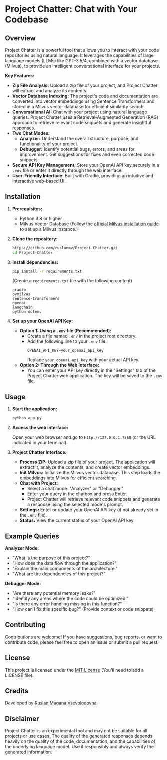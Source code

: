 # Project Chatter: Chat with Your Codebase

## Overview

Project Chatter is a powerful tool that allows you to interact with your code repositories using natural language. It leverages the capabilities of large language models (LLMs) like GPT-3.5/4, combined with a vector database (Milvus), to provide an intelligent conversational interface for your projects.

**Key Features:**

*   **Zip File Analysis:** Upload a zip file of your project, and Project Chatter will extract and analyze its contents.
*   **Vector Database Indexing:** The project's code and documentation are converted into vector embeddings using Sentence Transformers and stored in a Milvus vector database for efficient similarity search.
*   **Conversational AI:** Chat with your project using natural language queries. Project Chatter uses a Retrieval-Augmented Generation (RAG) approach to retrieve relevant code snippets and generate insightful responses.
*   **Two Chat Modes:**
    *   **Analyzer:** Understand the overall structure, purpose, and functionality of your project.
    *   **Debugger:** Identify potential bugs, errors, and areas for improvement. Get suggestions for fixes and even corrected code snippets.
*   **Secure API Key Management:** Store your OpenAI API key securely in a `.env` file or enter it directly through the web interface.
*   **User-Friendly Interface:** Built with Gradio, providing an intuitive and interactive web-based UI.

## Installation

1.  **Prerequisites:**
    *   Python 3.8 or higher
    *   Milvus Vector Database (Follow the [official Milvus installation guide](https://milvus.io/docs/install_standalone-docker.md) to set up a Milvus instance.)

2.  **Clone the repository:**

    ```bash
    https://github.com/ruslanmv/Project-Chatter.git
    cd Project-Chatter
    ```

3.  **Install dependencies:**

    ```bash
    pip install -r requirements.txt
    ```

    (Create a `requirements.txt` file with the following content)

    ```
    gradio
    pymilvus
    sentence-transformers
    openai
    langchain
    python-dotenv
    ```

4.  **Set up your OpenAI API Key:**

    *   **Option 1: Using a `.env` file (Recommended):**
        *   Create a file named `.env` in the project root directory.
        *   Add the following line to your `.env` file:
            ```
            OPENAI_API_KEY=your_openai_api_key
            ```
            Replace `your_openai_api_key` with your actual API key.
    *   **Option 2: Through the Web Interface:**
        *   You can enter your API key directly in the "Settings" tab of the Project Chatter web application. The key will be saved to the `.env` file.

## Usage

1.  **Start the application:**

    ```bash
    python app.py
    ```

2.  **Access the web interface:**

    Open your web browser and go to `http://127.0.0.1:7860` (or the URL indicated in your terminal).

3.  **Project Chatter Interface:**

    *   **Process ZIP:** Upload a zip file of your project. The application will extract it, analyze the contents, and create vector embeddings.
    *   **Init Milvus:** Initialize the Milvus vector database. This step loads the embeddings into Milvus for efficient searching.
    *   **Chat with Project:**
        *   Select a chat mode: "Analyzer" or "Debugger."
        *   Enter your query in the chatbox and press Enter.
        *   Project Chatter will retrieve relevant code snippets and generate a response using the selected mode's prompt.
    *   **Settings:** Enter or update your OpenAI API key (if not already set in the `.env` file).
    *   **Status:** View the current status of your OpenAI API key.

## Example Queries

**Analyzer Mode:**

*   "What is the purpose of this project?"
*   "How does the data flow through the application?"
*   "Explain the main components of the architecture."
*   "What are the dependencies of this project?"

**Debugger Mode:**

*   "Are there any potential memory leaks?"
*   "Identify any areas where the code could be optimized."
*   "Is there any error handling missing in this function?"
*   "How can I fix this specific bug?" (Provide context or code snippets)

## Contributing

Contributions are welcome! If you have suggestions, bug reports, or want to contribute code, please feel free to open an issue or submit a pull request.

## License

This project is licensed under the [MIT License](LICENSE) (You'll need to add a LICENSE file).

## Credits

Developed by [Ruslan Magana Vsevolodovna](https://ruslanmv.com/)

## Disclaimer

Project Chatter is an experimental tool and may not be suitable for all projects or use cases. The quality of the generated responses depends heavily on the quality of the code, documentation, and the capabilities of the underlying language model. Use it responsibly and always verify the generated information.